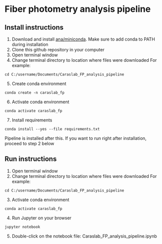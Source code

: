 # Fiber photometry analysis pipeline

## Install instructions
1. Download and install [ana/miniconda](https://docs.anaconda.com/free/miniconda/index.html). Make sure to add conda to PATH during installation
2. Clone this github repository in your computer
3. Open terminal window
4. Change terminal directory to location where files were downloaded
For example:
```
cd C:/username/Documents/Caraslab_FP_analysis_pipeline
```
5. Create conda environment
```
conda create -n caraslab_fp
```
6. Activate conda environment
```
conda activate caraslab_fp
```
7. Install requirements
```
conda install --yes --file requirements.txt
```
Pipeline is installed after this. If you want to run right after installation, proceed to step 2 below

## Run instructions
1. Open terminal window
2. Change terminal directory to location where files were downloaded
For example:
```
cd C:/username/Documents/Caraslab_FP_analysis_pipeline
```
3. Activate conda environment
```
conda activate caraslab_fp
```
4. Run Jupyter on your browser
```
jupyter notebook
```
5. Double-click on the notebook file: Caraslab_FP_analysis_pipeline.ipynb
